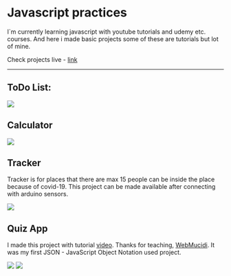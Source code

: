 ﻿# Javascript practices

I`m currently learning javascript with youtube tutorials and udemy etc. courses. And here i made basic projects some of these are tutorials but lot of mine. 

Check projects live - [link](https://my-javascript-adventure.netlify.app)

---

## ToDo List:
![](https://github.com/zeo404/js-learning/blob/main/js-basic-projects/apps/readme-img/todo-app.png)

## Calculator
![](https://github.com/zeo404/js-learning/blob/main/js-basic-projects/apps/readme-img/calculator.png)

## Tracker
Tracker is for places that there are max 15 people can be inside the place because of covid-19. This project can be made available after connecting with arduino sensors.

![](https://github.com/zeo404/js-learning/blob/main/js-basic-projects/apps/readme-img/tracker.png)
## Quiz App
I made this project with tutorial [video](https://www.youtube.com/watch?v=r0V-0OQ4jbE). Thanks for teaching, [WebMucidi](https://github.com/webmucidi). It was my first JSON - JavaScript Object Notation used project.

![](https://github.com/zeo404/js-learning/blob/main/js-basic-projects/apps/readme-img/quiz-app-0.png)
![](https://github.com/zeo404/js-learning/blob/main/js-basic-projects/apps/readme-img/quiz-app-1.png)
